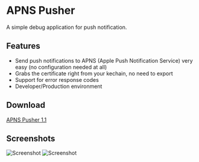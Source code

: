 # APNS Pusher
A simple debug application for push notification.

## Features
* Send push notifications to APNS (Apple Push Notification Service) very easy (no configuration needed at all)
* Grabs the certificate right from your kechain, no need to export
* Support for error response codes
* Developer/Production environment

## Download
[APNS Pusher 1.1](https://github.com/downloads/simonb/APNS-Pusher/APNS%20Pusher.app.zip "Download") 

## Screenshots
![Screenshot](https://github.com/simonb/APNS-Pusher/raw/master/Screenshots/main.png "Main")
![Screenshot](https://github.com/simonb/APNS-Pusher/raw/master/Screenshots/certificates.png "Certificates")

